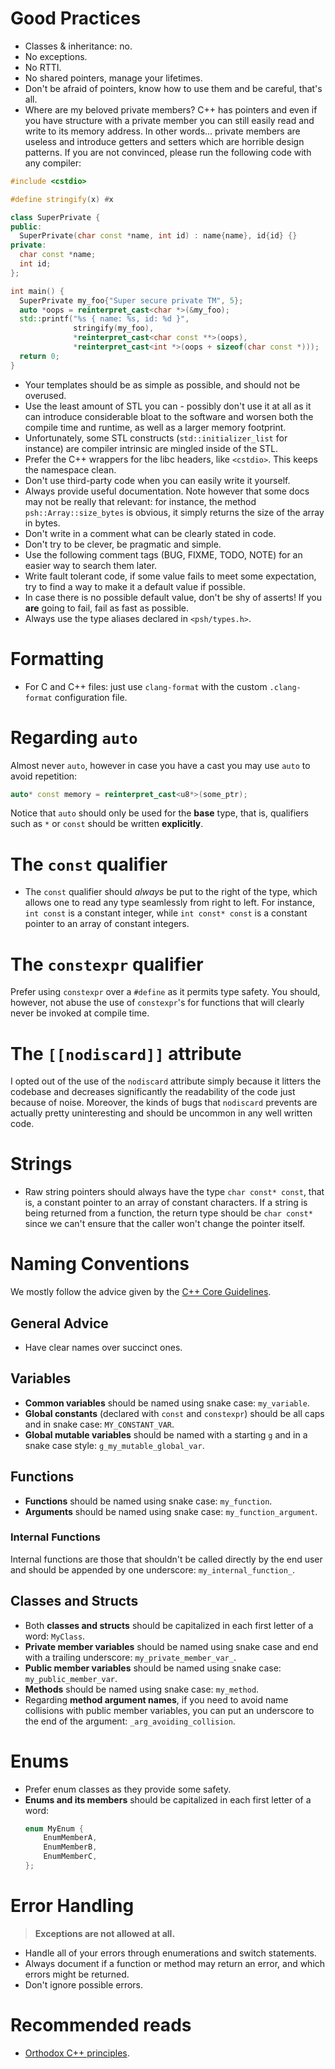 # Good Practices

- Classes & inheritance: no.
- No exceptions.
- No RTTI.
- No shared pointers, manage your lifetimes.
- Don't be afraid of pointers, know how to use them and be careful, that's all.
- Where are my beloved private members? C++ has pointers and even if you have structure with a
  private member you can still easily read and write to its memory address. In other words... private
  members are useless and introduce getters and setters which are horrible design patterns. If you
  are not convinced, please run the following code with any compiler:
```cpp
#include <cstdio>

#define stringify(x) #x

class SuperPrivate {
public:
  SuperPrivate(char const *name, int id) : name{name}, id{id} {}
private:
  char const *name;
  int id;
};

int main() {
  SuperPrivate my_foo{"Super secure private TM", 5};
  auto *oops = reinterpret_cast<char *>(&my_foo);
  std::printf("%s { name: %s, id: %d }",
              stringify(my_foo),
              *reinterpret_cast<char const **>(oops),
              *reinterpret_cast<int *>(oops + sizeof(char const *)));
  return 0;
}
```
- Your templates should be as simple as possible, and should not be overused.
- Use the least amount of STL you can - possibly don't use it at all as it can introduce
  considerable bloat to the software and worsen both the compile time and runtime, as well as a
  larger memory footprint.
- Unfortunately, some STL constructs (`std::initializer_list` for instance) are compiler intrinsic
  are mingled inside of the STL. 
- Prefer the C++ wrappers for the libc headers, like `<cstdio>`. This keeps the namespace clean.
- Don't use third-party code when you can easily write it yourself.
- Always provide useful documentation. Note however that some docs may not be really that relevant:
  for instance, the method `psh::Array::size_bytes` is obvious, it simply returns the size of the
  array in bytes.
- Don't write in a comment what can be clearly stated in code.
- Don't try to be clever, be pragmatic and simple.
- Use the following comment tags (BUG, FIXME, TODO, NOTE) for an easier way to search them later.
- Write fault tolerant code, if some value fails to meet some expectation, try to find a way to make
  it a default value if possible.
- In case there is no possible default value, don't be shy of asserts! If you **are** going to fail,
  fail as fast as possible.
- Always use the type aliases declared in `<psh/types.h>`.

# Formatting

- For C and C++ files: just use `clang-format` with the custom `.clang-format` configuration file.

# Regarding `auto`

Almost never `auto`, however in case you have a cast you may use `auto` to avoid repetition:
```cpp
auto* const memory = reinterpret_cast<u8*>(some_ptr);
```
Notice that `auto` should only be used for the **base** type, that is, qualifiers such as `*` or
`const` should be written **explicitly**.

# The `const` qualifier

- The `const` qualifier should *always* be put to the right of the type, which allows one to read
  any type seamlessly from right to left. For instance, `int const` is a constant integer, while
  `int const* const` is a constant pointer to an array of constant integers.

# The `constexpr` qualifier

Prefer using `constexpr` over a `#define` as it permits type safety. You should, however, not abuse
the use of `constexpr`'s for functions that will clearly never be invoked at compile time.

# The `[[nodiscard]]` attribute

I opted out of the use of the `nodiscard` attribute simply because it litters the codebase and
decreases significantly the readability of the code just because of noise. Moreover, the kinds of
bugs that `nodiscard` prevents are actually pretty uninteresting and should be uncommon in any well
written code.

# Strings

- Raw string pointers should always have the type `char const* const`, that is, a constant pointer
  to an array of constant characters. If a string is being returned from a function, the return type
  should be `char const*` since we can't ensure that the caller won't change the pointer itself.

# Naming Conventions

We mostly follow the advice given by the [C++ Core Guidelines](https://isocpp.github.io/CppCoreGuidelines/CppCoreGuidelines#S-naming).

## General Advice

- Have clear names over succinct ones.

## Variables

- **Common variables** should be named using snake case: `my_variable`.
- **Global constants** (declared with `const` and `constexpr`) should be all
  caps and in snake case: `MY_CONSTANT_VAR`.
- **Global mutable variables** should be named with a starting `g` and in a snake case style:
  `g_my_mutable_global_var`.

## Functions

- **Functions** should be named using snake case: `my_function`.
- **Arguments** should be named using snake case: `my_function_argument`.

### Internal Functions

Internal functions are those that shouldn't be called directly by the end user and should be
appended by one underscore: `my_internal_function_`.

## Classes and Structs

- Both **classes and structs** should be capitalized in each first letter of a word: `MyClass`.
- **Private member variables** should be named using snake case and end with a trailing underscore:
  `my_private_member_var_`.
- **Public member variables** should be named using snake case: `my_public_member_var`.
- **Methods** should be named using snake case: `my_method`.
- Regarding **method argument names**, if you need to avoid name collisions with public member
  variables, you can put an underscore to the end of the argument: `_arg_avoiding_collision`.

# Enums

- Prefer enum classes as they provide some safety.
- **Enums and its members** should be capitalized in each first letter of a word:
  ```cpp
  enum MyEnum {
      EnumMemberA,
      EnumMemberB,
      EnumMemberC,
  };
  ```

# Error Handling

> **Exceptions are not allowed at all.**

- Handle all of your errors through enumerations and switch statements.
- Always document if a function or method may return an error, and which errors might be returned.
- Don't ignore possible errors.

# Recommended reads

- [Orthodox C++ principles](https://gist.github.com/bkaradzic/2e39896bc7d8c34e042b).
